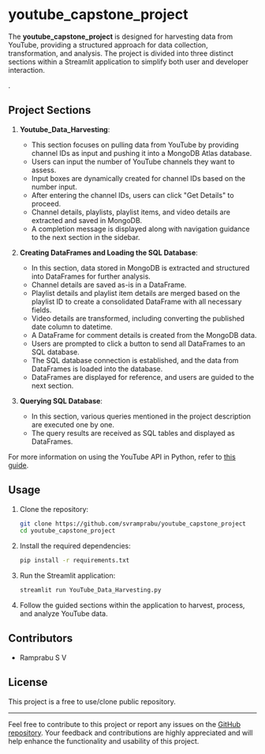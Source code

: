 # youtube_capstone_project

The **youtube_capstone_project** is designed for harvesting data from YouTube, providing a structured approach for data collection, transformation, and analysis. The project is divided into three distinct sections within a Streamlit application to simplify both user and developer interaction.

.
## Project Sections

1. **Youtube_Data_Harvesting**:
    - This section focuses on pulling data from YouTube by providing channel IDs as input and pushing it into a MongoDB Atlas database.
    - Users can input the number of YouTube channels they want to assess.
    - Input boxes are dynamically created for channel IDs based on the number input.
    - After entering the channel IDs, users can click "Get Details" to proceed.
    - Channel details, playlists, playlist items, and video details are extracted and saved in MongoDB.
    - A completion message is displayed along with navigation guidance to the next section in the sidebar.

2. **Creating DataFrames and Loading the SQL Database**:
    - In this section, data stored in MongoDB is extracted and structured into DataFrames for further analysis.
    - Channel details are saved as-is in a DataFrame.
    - Playlist details and playlist item details are merged based on the playlist ID to create a consolidated DataFrame with all necessary fields.
    - Video details are transformed, including converting the published date column to datetime.
    - A DataFrame for comment details is created from the MongoDB data.
    - Users are prompted to click a button to send all DataFrames to an SQL database.
    - The SQL database connection is established, and the data from DataFrames is loaded into the database.
    - DataFrames are displayed for reference, and users are guided to the next section.

3. **Querying SQL Database**:
    - In this section, various queries mentioned in the project description are executed one by one.
    - The query results are received as SQL tables and displayed as DataFrames.

For more information on using the YouTube API in Python, refer to [this guide](https://www.thepythoncode.com/article/using-youtube-api-in-python).

## Usage

1. Clone the repository:

   ```bash
   git clone https://github.com/svramprabu/youtube_capstone_project
   cd youtube_capstone_project
   ```

2. Install the required dependencies:

   ```bash
   pip install -r requirements.txt
   ```

3. Run the Streamlit application:

   ```bash
   streamlit run YouTube_Data_Harvesting.py
   ```

4. Follow the guided sections within the application to harvest, process, and analyze YouTube data.

## Contributors

- Ramprabu S V
<!-- - Another Contributor (if applicable) -->

## License

This project is a free to use/clone public repository.

---

Feel free to contribute to this project or report any issues on the [GitHub repository](https://github.com/svramprabu/youtube_capstone_project). Your feedback and contributions are highly appreciated and will help enhance the functionality and usability of this project.